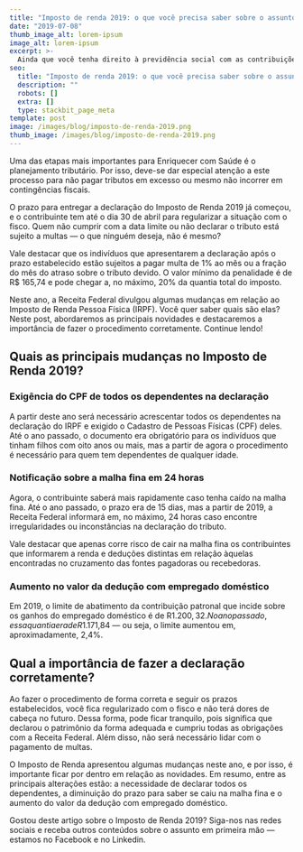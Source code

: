 ```yaml
---
title: "Imposto de renda 2019: o que você precisa saber sobre o assunto"
date: "2019-07-08"
thumb_image_alt: lorem-ipsum
image_alt: lorem-ipsum
excerpt: >-
  Ainda que você tenha direito à previdência social com as contribuições que faz ao INSS, sugerimos que saiba mais sobre a importância de ter um plano de previdência privada. Dado que o INSS está passando por muitas incertezas, não é aconselhável nem saudável depender dele para pagar as contas.
seo:
  title: "Imposto de renda 2019: o que você precisa saber sobre o assunto"
  description: ""
  robots: []
  extra: []
  type: stackbit_page_meta
template: post
image: /images/blog/imposto-de-renda-2019.png
thumb_image: /images/blog/imposto-de-renda-2019.png
---
```


Uma das etapas mais importantes para Enriquecer com Saúde é o planejamento tributário. Por isso, deve-se dar especial atenção a este processo para não pagar tributos em excesso ou mesmo não incorrer em contingências fiscais.

O prazo para entregar a declaração do Imposto de Renda 2019 já começou, e o contribuinte tem até o dia 30 de abril para regularizar a situação com o fisco. Quem não cumprir com a data limite ou não declarar o tributo está sujeito a multas — o que ninguém deseja, não é mesmo?

Vale destacar que os indivíduos que apresentarem a declaração após o prazo estabelecido estão sujeitos a pagar multa de 1% ao mês ou a fração do mês do atraso sobre o tributo devido. O valor mínimo da penalidade é de R$ 165,74 e pode chegar a, no máximo, 20% da quantia total do imposto.

Neste ano, a Receita Federal divulgou algumas mudanças em relação ao Imposto de Renda Pessoa Física (IRPF). Você quer saber quais são elas? Neste post, abordaremos as principais novidades e destacaremos a importância de fazer o procedimento corretamente. Continue lendo!

## Quais as principais mudanças no Imposto de Renda 2019?

### Exigência do CPF de todos os dependentes na declaração

A partir deste ano será necessário acrescentar todos os dependentes na declaração do IRPF e exigido o Cadastro de Pessoas Físicas (CPF) deles. Até o ano passado, o documento era obrigatório para os indivíduos que tinham filhos com oito anos ou mais, mas a partir de agora o procedimento é necessário para quem tem dependentes de qualquer idade.

### Notificação sobre a malha fina em 24 horas

Agora, o contribuinte saberá mais rapidamente caso tenha caído na malha fina. Até o ano passado, o prazo era de 15 dias, mas a partir de 2019, a Receita Federal informará em, no máximo, 24 horas caso encontre irregularidades ou inconstâncias na declaração do tributo.

Vale destacar que apenas corre risco de cair na malha fina os contribuintes que informarem a renda e deduções distintas em relação àquelas encontradas no cruzamento das fontes pagadoras ou recebedoras.

### Aumento no valor da dedução com empregado doméstico

Em 2019, o limite de abatimento da contribuição patronal que incide sobre os ganhos do empregado doméstico é de R$1.200,32. No ano passado, essa quantia era de R$1.171,84 — ou seja, o limite aumentou em, aproximadamente, 2,4%.

## Qual a importância de fazer a declaração corretamente?

Ao fazer o procedimento de forma correta e seguir os prazos estabelecidos, você fica regularizado com o fisco e não terá dores de cabeça no futuro. Dessa forma, pode ficar tranquilo, pois significa que declarou o patrimônio da forma adequada e cumpriu todas as obrigações com a Receita Federal. Além disso, não será necessário lidar com o pagamento de multas.

O Imposto de Renda apresentou algumas mudanças neste ano, e por isso, é importante ficar por dentro em relação as novidades. Em resumo, entre as principais alterações estão: a necessidade de declarar todos os dependentes, a diminuição do prazo para saber se caiu na malha fina e o aumento do valor da dedução com empregado doméstico.

Gostou deste artigo sobre o Imposto de Renda 2019? Siga-nos nas redes sociais e receba outros conteúdos sobre o assunto em primeira mão — estamos no Facebook e no Linkedin.
